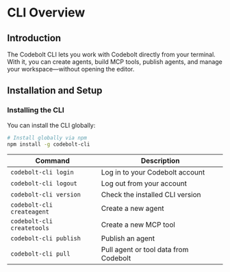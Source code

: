 # CLI Overview

## Introduction
The Codebolt CLI lets you work with Codebolt directly from your terminal.
With it, you can create agents, build MCP tools, publish agents, and manage your workspace—without opening the editor.



## Installation and Setup

### Installing the CLI
You can install the CLI globally:

```bash
# Install globally via npm
npm install -g codebolt-cli

```

| Command                    | Description                           |
| -------------------------- | ------------------------------------- |
| `codebolt-cli login`       | Log in to your Codebolt account       |
| `codebolt-cli logout`      | Log out from your account             |
| `codebolt-cli version`     | Check the installed CLI version       |
| `codebolt-cli createagent` | Create a new agent                    |
| `codebolt-cli createtools` | Create a new MCP tool                 |
| `codebolt-cli publish`     | Publish an agent                      |
| `codebolt-cli pull`        | Pull agent or tool data from Codebolt |

